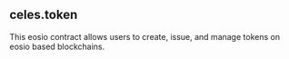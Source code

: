 celes.token
-----------

This eosio contract allows users to create, issue, and manage tokens on
eosio based blockchains.


